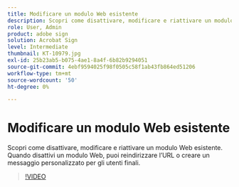 ```yaml
---
title: Modificare un modulo Web esistente
description: Scopri come disattivare, modificare e riattivare un modulo Web esistente
role: User, Admin
product: adobe sign
solution: Acrobat Sign
level: Intermediate
thumbnail: KT-10979.jpg
exl-id: 25b23ab5-b075-4ae1-8a4f-6b82b9294051
source-git-commit: 4ebf9594025f98f0505c58f1ab43fb864ed51206
workflow-type: tm+mt
source-wordcount: '50'
ht-degree: 0%

---
```


# Modificare un modulo Web esistente

Scopri come disattivare, modificare e riattivare un modulo Web esistente. Quando disattivi un modulo Web, puoi reindirizzare l’URL o creare un messaggio personalizzato per gli utenti finali.

>[!VIDEO](https://video.tv.adobe.com/v/346677?quality=12&learn=on&hidetitle=true)
